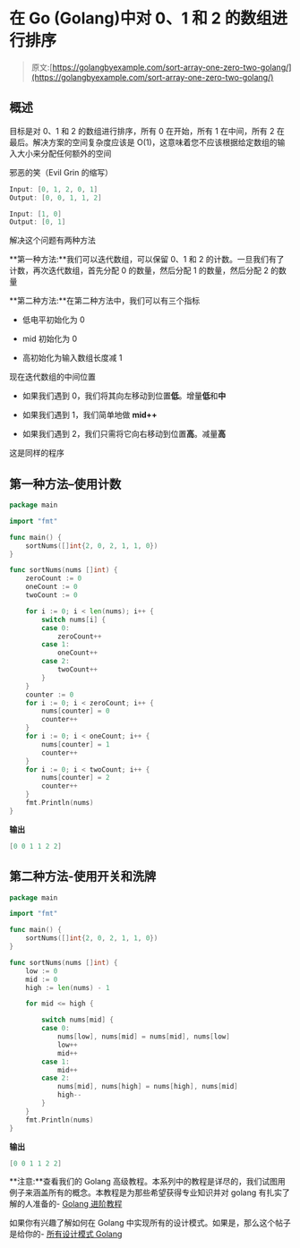 # 在 Go (Golang)中对 0、1 和 2 的数组进行排序

> 原文:[https://golangbyexample.com/sort-array-one-zero-two-golang/](https://golangbyexample.com/sort-array-one-zero-two-golang/)

## **概述**

目标是对 0、1 和 2 的数组进行排序，所有 0 在开始，所有 1 在中间，所有 2 在最后。解决方案的空间复杂度应该是 O(1)，这意味着您不应该根据给定数组的输入大小来分配任何额外的空间

邪恶的笑（Evil Grin 的缩写）

```go
Input: [0, 1, 2, 0, 1]
Output: [0, 0, 1, 1, 2]

Input: [1, 0]
Output: [0, 1]
```

解决这个问题有两种方法

**第一种方法:**我们可以迭代数组，可以保留 0、1 和 2 的计数。一旦我们有了计数，再次迭代数组，首先分配 0 的数量，然后分配 1 的数量，然后分配 2 的数量

**第二种方法:**在第二种方法中，我们可以有三个指标

*   低电平初始化为 0

*   mid 初始化为 0

*   高初始化为输入数组长度减 1

现在迭代数组的中间位置

*   如果我们遇到 0，我们将其向左移动到位置**低**。增量**低**和**中**

*   如果我们遇到 1，我们简单地做 **mid++**

*   如果我们遇到 2，我们只需将它向右移动到位置**高**。减量**高**

这是同样的程序

## **第一种方法–使用计数**

```go
package main

import "fmt"

func main() {
	sortNums([]int{2, 0, 2, 1, 1, 0})
}

func sortNums(nums []int) {
	zeroCount := 0
	oneCount := 0
	twoCount := 0

	for i := 0; i < len(nums); i++ {
		switch nums[i] {
		case 0:
			zeroCount++
		case 1:
			oneCount++
		case 2:
			twoCount++
		}
	}
	counter := 0
	for i := 0; i < zeroCount; i++ {
		nums[counter] = 0
		counter++
	}
	for i := 0; i < oneCount; i++ {
		nums[counter] = 1
		counter++
	}
	for i := 0; i < twoCount; i++ {
		nums[counter] = 2
		counter++
	}
	fmt.Println(nums)
}
```

**输出**

```go
[0 0 1 1 2 2]
```

## **第二种方法-使用开关和洗牌**

```go
package main

import "fmt"

func main() {
	sortNums([]int{2, 0, 2, 1, 1, 0})
}

func sortNums(nums []int) {
	low := 0
	mid := 0
	high := len(nums) - 1

	for mid <= high {

		switch nums[mid] {
		case 0:
			nums[low], nums[mid] = nums[mid], nums[low]
			low++
			mid++
		case 1:
			mid++
		case 2:
			nums[mid], nums[high] = nums[high], nums[mid]
			high--
		}
	}
	fmt.Println(nums)
}
```

**输出**

```go
[0 0 1 1 2 2]
```

**注意:**查看我们的 Golang 高级教程。本系列中的教程是详尽的，我们试图用例子来涵盖所有的概念。本教程是为那些希望获得专业知识并对 golang 有扎实了解的人准备的- [Golang 进阶教程](https://golangbyexample.com/golang-comprehensive-tutorial/)

如果你有兴趣了解如何在 Golang 中实现所有的设计模式。如果是，那么这个帖子是给你的- [所有设计模式 Golang](https://golangbyexample.com/all-design-patterns-golang/)